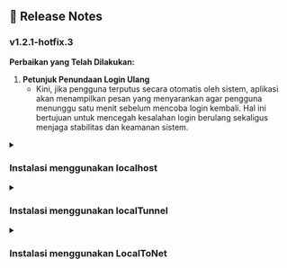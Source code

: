 ## 📢 Release Notes

### v1.2.1-hotfix.3

**Perbaikan yang Telah Dilakukan:**

1. **Petunjuk Penundaan Login Ulang**
   - Kini, jika pengguna terputus secara otomatis oleh sistem, aplikasi akan menampilkan pesan yang menyarankan agar pengguna menunggu satu menit sebelum mencoba login kembali. Hal ini bertujuan untuk mencegah kesalahan login berulang sekaligus menjaga stabilitas dan keamanan sistem.

<details>
  <summary><h3 id="instalasi-menggunakan-localhost">Instalasi menggunakan localhost</h3></summary>

  Berikut adalah langkah-langkah untuk menginstalasi Edvisor di localhost:

  1. **Install XAMPP**  
     - Unduh dan instal XAMPP versi PHP 8.2.12 dari <a href="https://www.apachefriends.org/index.html" target="_blank">situs resmi XAMPP</a>.
     - Ikuti petunjuk instalasi untuk sistem operasi Anda.

  2. **Aktifkan Apache dan MySQL**  
     - Buka **XAMPP Control Panel** setelah instalasi selesai.
     - Pada panel kontrol, klik tombol **Start** di sebelah **Apache** dan **MySQL** untuk memulai layanan tersebut.
     - Pastikan status kedua layanan berubah menjadi **Running**.

  3. **Ekstrak File Edvisor**  
     - Ekstrak file `Edvisor.7z` dan tempatkan dalam direktori `xampp/htdocs/`.

  4. **Impor Database**  
     - Buka file `database.sql` dan salin seluruh query.
     - Buka browser dan navigasikan ke [`http://localhost/phpmyadmin/`](http://localhost/phpmyadmin/index.php?route=/server/sql).
     - Klik tab **SQL**, tempelkan query yang telah disalin, dan jalankan dengan menekan tombol **Go**.

  5. **Jalankan Aplikasi**  
     - Buka browser dan akses [`http://localhost/edvisor/`](http://localhost/edvisor/) untuk menguji aplikasi.
</details>

<details>
  <summary><h3 id="instalasi-menggunakan-localtunnel">Instalasi menggunakan localTunnel</h3></summary>

  Untuk memungkinkan akses publik ke aplikasi Edvisor yang berjalan di jaringan pribadi, Anda dapat menggunakan **localTunnel**. Berikut adalah langkah-langkah instalasinya:

  1. **Pastikan Instalasi di Localhost Selesai**  
     - Pastikan Anda telah menyelesaikan semua tahapan instalasi Edvisor di localhost seperti pada langkah [Instalasi menggunakan localhost](#instalasi-menggunakan-localhost).

  2. **Jalankan Apache dalam XAMPP dan Catat Port yang Digunakan untuk HTTP**  
     - Buka XAMPP Control Panel.
     - Jalankan Apache dan MySQL, kemudian catat port yang digunakan untuk HTTP (biasanya port 80).

  3. **Buka Direktori Konfigurasi Aplikasi**  
     - Navigasikan ke direktori `xampp/htdocs/Edvisor/application/config` menggunakan File Explorer.

  4. **Edit File 'config.php'**  
     - Buka file `config.php` menggunakan text editor favorit Anda.

  5. **Definisikan Subdomain yang Ingin Digunakan sebagai Alamat Web Hosting**  
     - Pastikan subdomain yang dipilih unik agar bisa digunakan.
        
       ```php
       $localTunnelSubdomain = '[subdomain].loca.lt';
       ```

     - Contoh:
     
       ```php
       $localTunnelSubdomain = 'edvisorfilkomub.loca.lt';
       ```

  6. **Buka Direktori Konfigurasi Virtual Hosts**  
     - Navigasikan ke direktori `xampp/apache/conf/extra/` menggunakan File Explorer.

  7. **Edit File 'httpd-vhosts.conf'**  
     - Buka file `httpd-vhosts.conf` menggunakan text editor favorit Anda.

  8. **Tambahkan Konfigurasi Virtual Hosts pada Baris Paling Bawah File `httpd-vhosts.conf`**  
     - Tambahkan kode berikut dengan mengganti `[port HTTP]` dan `[subdomain yang sudah didefinisikan]` sesuai dengan konfigurasi Anda:
     <br>

     ```apache
     <VirtualHost *:[port HTTP]>
         ServerName localhost
         DocumentRoot "C:/xampp/htdocs/"
         <Directory "C:/xampp/htdocs/">
             Options Indexes FollowSymLinks Includes ExecCGI
             AllowOverride All
             Require all granted
         </Directory>
     </VirtualHost>

     <VirtualHost *:<port HTTP>>
         ServerName [subdomain yang sudah didefinisikan].loca.lt
         DocumentRoot "C:/xampp/htdocs/edvisor"
         <Directory "C:/xampp/htdocs/edvisor">
             Options Indexes FollowSymLinks Includes ExecCGI
             AllowOverride All
             Require all granted
         </Directory>
     </VirtualHost>
     ```

     **Contoh:**

     ```apache
     <VirtualHost *:80>
         ServerName localhost
         DocumentRoot "C:/xampp/htdocs/"
         <Directory "C:/xampp/htdocs/">
             Options Indexes FollowSymLinks Includes ExecCGI
             AllowOverride All
             Require all granted
         </Directory>
     </VirtualHost>

     <VirtualHost *:80>
         ServerName edvisorfilkomub.loca.lt
         DocumentRoot "C:/xampp/htdocs/edvisor"
         <Directory "C:/xampp/htdocs/edvisor">
             Options Indexes FollowSymLinks Includes ExecCGI
             AllowOverride All
             Require all granted
         </Directory>
     </VirtualHost>
     ```

  9. **Unduh dan Install Node.js Versi LTS dari Situs Resmi Node.js**  
     - Kunjungi <a href="https://nodejs.org/" target="_blank">situs resmi Node.js</a> dan unduh versi LTS terbaru.
     - Ikuti petunjuk instalasi untuk sistem operasi Anda.

  10. **Buka Command Prompt**  
      - Tekan tombol `Windows + R`, ketik `cmd`, dan tekan `Enter` untuk membuka Command Prompt.

  11. **Verifikasi Instalasi Node.js dan npm**  
      ```bash
      node -v
      npm -v
      ```
      Pastikan kedua perintah tersebut mengembalikan versi yang terinstal.

  12. **Install localTunnel Secara Global**  
      - Jalankan perintah berikut di Command Prompt:
      <br>

      ```bash
      npm install -g localtunnel
      ```

  13. **Verifikasi Instalasi localTunnel**  
      ```bash
      lt --version
      ```
      Pastikan **localTunnel** terinstal dengan benar.

  14. **Jalankan localTunnel** 
      - Jalankan perintah berikut dengan mengganti <port HTTP> dan <subdomain> sesuai dengan konfigurasi Anda
      <br>
      
      ```bash
      lt --port [port HTTP] --subdomain [subdomain yang sudah didefinisikan]
      ```
      
      **Contoh:**

      ```bash
      lt --port 80 --subdomain edvisorfilkomub
      ```

      **Catatan:**  
      - `--port 80`: Menentukan port lokal yang akan diekspos.
      - `--subdomain edvisorfilkomub`: Menginginkan subdomain khusus. Namun, **localTunnel** secara gratis tidak menjamin ketersediaan subdomain tertentu. Jika subdomain yang diinginkan sudah digunakan, Anda mungkin perlu memilih subdomain lain.

  15. **Uji Akses Publik melalui Browser dengan Menuliskan Subdomain dalam URL**  
      
      **Contoh URL:**
      ```bash
      https://edvisorfilkomub.loca.lt/
      ```

  16. **Uji dengan Menggunakan Perangkat dan Jaringan yang Berbeda**  
      - Pastikan aplikasi Edvisor dapat diakses dari perangkat dan jaringan yang berbeda untuk memastikan kompatibilitas dan kestabilan akses publik.

  17. **Pastikan Koneksi Internet Stabil**  
      - Pastikan internet pada jaringan pribadi Anda stabil agar tidak muncul error **502 Bad Gateway** saat diakses dari perangkat lain.

  18. **Mengatasi Pesan Password Tunnel**  
      - Apabila muncul pesan `'To access the website, please enter the tunnel password below.'`, isi password tunnel dengan alamat IP jaringan pribadi Anda. Gunakan perintah `ipconfig` di Command Prompt untuk mendapatkan alamat IPv4 Anda, kemudian salin dan masukkan sebagai password.
    
      **Langkah-langkah:**
      1. Buka Command Prompt.
      2. Jalankan perintah: 

         ```bash
         ipconfig
         ```
      3. Cari bagian **IPv4 Address** dan salin alamatnya.
      4. Masukkan alamat IP tersebut sebagai password tunnel saat diminta.
</details>

<details>
  <summary><h3 id="instalasi-menggunakan-localtonet">Instalasi menggunakan LocalToNet</h3></summary>

  Setelah berhasil menggunakan localTunnel, Anda juga dapat menggunakan <a href="https://localtonet.com/" target="_blank">LocalToNet</a> sebagai alternatif untuk membuat aplikasi Edvisor dapat diakses secara publik.

  1. **Pastikan Instalasi di Localhost Selesai**
     - Pastikan langkah [Instalasi menggunakan localhost](#instalasi-menggunakan-localhost) telah selesai.

  2. **Jalankan Apache dalam XAMPP dan Catat Port HTTP**
     - Buka XAMPP Control Panel.
     - Jalankan Apache dan MySQL, catat port HTTP (biasanya port 80).

  3. **Buka Direktori Konfigurasi Aplikasi**
     - Navigasikan ke `xampp/htdocs/Edvisor/application/config`.

  4. **Edit File 'config.php'**
     - Buka `config.php` menggunakan text editor favorit Anda.

  5. **Definisikan Subdomain LocalToNet**
     ```php
     $localToNetSubdomain = '<subdomain>.localto.net';
     ```
     
     **Contoh:**
     ```php
     $localToNetSubdomain = 'edvisorfilkomub.localto.net';
     ```

  6. **Buka Direktori Konfigurasi Virtual Hosts**
     - Navigasikan ke `xampp/apache/conf/extra/`.

  7. **Edit File 'httpd-vhosts.conf'**
     - Buka `httpd-vhosts.conf` menggunakan text editor favorit Anda.

  8. **Tambahkan Konfigurasi Virtual Hosts**
     - Tambahkan kode berikut dengan mengganti `[port HTTP]` dan `[subdomain yang sudah didefinisikan]` sesuai dengan konfigurasi Anda:
     <br>

     ```apache
     <VirtualHost *:[port HTTP]>
         ServerName localhost
         DocumentRoot "C:/xampp/htdocs/"
         <Directory "C:/xampp/htdocs/">
             Options Indexes FollowSymLinks Includes ExecCGI
             AllowOverride All
             Require all granted
         </Directory>
     </VirtualHost>

     <VirtualHost *:[port HTTP]>
      ServerAdmin webmaster@localto.net
      ServerName [subdomain yang sudah didefinisikan].localto.net
      DocumentRoot "C:/xampp/htdocs/Edvisor"
      <Directory "C:/xampp/htdocs/Edvisor">
          Options Indexes FollowSymLinks Includes ExecCGI
          AllowOverride All
          Require all granted
      </Directory>
      ErrorLog "logs/[subdomain yang sudah didefinisikan].localto.net-error.log"
      CustomLog "logs/[subdomain yang sudah didefinisikan].localto.net-access.log" common
     </VirtualHost>
     ```

     **Contoh:**
     ```apache
     <VirtualHost *:80>
         ServerName localhost
         DocumentRoot "C:/xampp/htdocs/"
         <Directory "C:/xampp/htdocs/">
             Options Indexes FollowSymLinks Includes ExecCGI
             AllowOverride All
             Require all granted
         </Directory>
     </VirtualHost>

     <VirtualHost *:80>
      ServerAdmin webmaster@localto.net
      ServerName edvisorfilkomub.localto.net
      DocumentRoot "C:/xampp/htdocs/Edvisor"
      <Directory "C:/xampp/htdocs/Edvisor">
          Options Indexes FollowSymLinks Includes ExecCGI
          AllowOverride All
          Require all granted
      </Directory>
      ErrorLog "logs/edvisorfilkomub.localto.net-error.log"
      CustomLog "logs/edvisorfilkomub.localto.net-access.log" common
     </VirtualHost>
     ```

  9. **Daftarkan akun di LocalToNet**
     - Daftar dan masuk melalui situs resmi <a href="https://localtonet.com/" target="_blank">LocalToNet</a>.

  10. **Tambahkan Balance (Opsional)**
      - Menambah balance untuk meningkatkan bandwidth.

  11. **Buka My Tunnels > HTTP**
      - Buka sidebar LocalToNet, lalu akses halaman Tunnel HTTP.
     
  12. **Isi Formulir Tunnel**
      ```
      Process Type: Custom SubDomain
      Auth Token: Default
      Server: SG-Singapore
      SubDomain: [subdomain yang sudah didefinisikan]
      Domain: localto.net
      IP: 127.0.0.1
      Port: [port HTTP]
      ```

      **Contoh:**
      ```
      Process Type: Custom SubDomain
      Auth Token: Default
      Server: SG-Singapore
      SubDomain: edvisorfilkomub
      Domain: localto.net
      IP: 127.0.0.1
      Port: 80
      ```

      Klik **Create**.

  13. **Install LocalToNet Client**
      - Unduh dan instal aplikasi LocalToNet Client di perangkat Anda melalui situs resmi <a href="https://localtonet.com/download" target="_blank">LocalToNet</a>.

  14. **Ekstrak dan Jalankan localtonet.exe**
      - Ekstrak berkas, kemudian jalankan `localtonet.exe`. Setelah dijalankan, Command Prompt akan muncul.

  15. **Buka Halaman User Token**
      - Akses Halaman <a href="https://localtonet.com/usertoken" target="_blank">User Token</a> menggunakan browser.

  16. **Salin Token Default**
      - Salin token, kemudian tempelkan di Command Prompt dan tekan **Enter**.

  17. **Tunggu Status Tersambung**
      - Pastikan **Session Status** menjadi 'Connected'.

  18. **Buka Halaman Tunnel di LocalToNet**
      - Akses Halaman <a href="https://localtonet.com/tunnel/http" target="_blank">Tunnel</a>, lalu klik tombol **Start** pada Tunnel yang dibuat.

  19. **Tunggu Status Menjadi OK**
      - Pastikan **Status** pada Command Prompt menjadi 'OK'.

  20. **Uji Halaman Web**

      **Contoh URL:**
      ```bash
      https://edvisorfilkomub.localto.net/
      ```

  21. **Uji dengan Perangkat dan Jaringan Berbeda**  
      - Pastikan aplikasi Edvisor dapat diakses dari berbagai perangkat dan jaringan untuk memastikan kompatibilitas serta kestabilan akses publik.

  22. **Pastikan Internet Stabil**
      - Pastikan koneksi internet Anda stabil agar akses pengguna tidak terganggu.

  23. **Matikan Proteksi Akses Web pada Antivirus (Opsional)**
      - Apabila URL diblokir, matikan proteksi akses web pada antivirus pengguna.
</details>